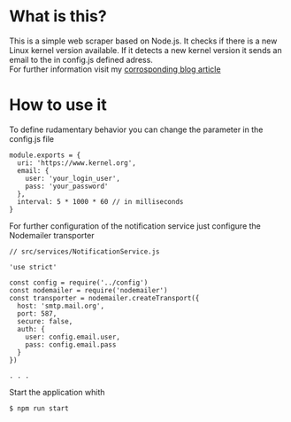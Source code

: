 # What is this?
This is a simple web scraper based on Node.js. It checks if there is a new Linux
kernel version available. If it detects a new kernel version it sends an email
to the in config.js defined adress.  
For further information visit my [corrosponding blog article](http://stackoverflow.com)

# How to use it
To define rudamentary behavior you can change the parameter in the config.js file
```
module.exports = {
  uri: 'https://www.kernel.org',
  email: {
    user: 'your_login_user',
    pass: 'your_password'
  },
  interval: 5 * 1000 * 60 // in milliseconds
}
```

For further configuration of the notification service just configure the
Nodemailer transporter
```
// src/services/NotificationService.js 

'use strict'

const config = require('../config')
const nodemailer = require('nodemailer')
const transporter = nodemailer.createTransport({
  host: 'smtp.mail.org',
  port: 587,
  secure: false,
  auth: {
    user: config.email.user,
    pass: config.email.pass
  }
})

. . .

```


Start the application whith

```
$ npm run start
```
